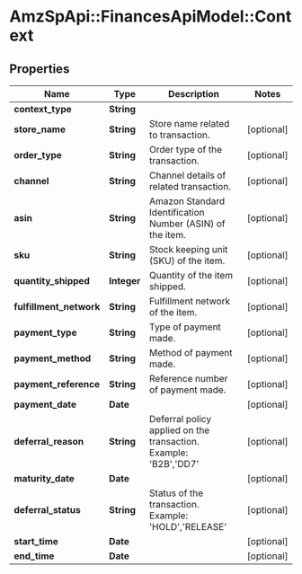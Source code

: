 # AmzSpApi::FinancesApiModel::Context

## Properties
Name | Type | Description | Notes
------------ | ------------- | ------------- | -------------
**context_type** | **String** |  | 
**store_name** | **String** | Store name related to transaction. | [optional] 
**order_type** | **String** | Order type of the transaction. | [optional] 
**channel** | **String** | Channel details of related transaction. | [optional] 
**asin** | **String** | Amazon Standard Identification Number (ASIN) of the item. | [optional] 
**sku** | **String** | Stock keeping unit (SKU) of the item. | [optional] 
**quantity_shipped** | **Integer** | Quantity of the item shipped. | [optional] 
**fulfillment_network** | **String** | Fulfillment network of the item. | [optional] 
**payment_type** | **String** | Type of payment made. | [optional] 
**payment_method** | **String** | Method of payment made. | [optional] 
**payment_reference** | **String** | Reference number of payment made. | [optional] 
**payment_date** | **Date** |  | [optional] 
**deferral_reason** | **String** | Deferral policy applied on the transaction.  Example: &#x27;B2B&#x27;,&#x27;DD7&#x27; | [optional] 
**maturity_date** | **Date** |  | [optional] 
**deferral_status** | **String** | Status of the transaction.   Example: &#x27;HOLD&#x27;,&#x27;RELEASE&#x27; | [optional] 
**start_time** | **Date** |  | [optional] 
**end_time** | **Date** |  | [optional] 

